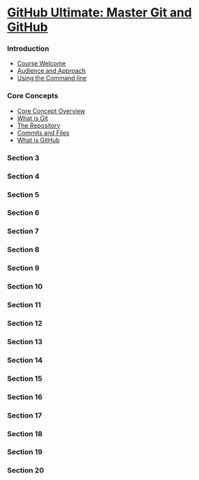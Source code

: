 
[GitHub Ultimate: Master Git and GitHub](https://www.udemy.com/github-ultimate/learn/v4/t/lecture/4493018?start=0)
======

### Introduction
  * <a href='#1'>Course Welcome</a>
  * <a href='#2'>Audience and Approach</a>
  * <a href='#3'>Using the Command line</a>

### Core Concepts
  * <a href='#4'>Core Concept Overview</a>
  * <a href='#5'>What is Git</a>
  * <a href='#6'>The Repository</a>
  * <a href='#7'>Commits and Files</a>
  * <a href='#8'>What is GitHub</a>

### Section 3

### Section 4

### Section 5

### Section 6

### Section 7

### Section 8

### Section 9

### Section 10

### Section 11

### Section 12

### Section 13

### Section 14

### Section 15

### Section 16

### Section 17

### Section 18

### Section 19

### Section 20

